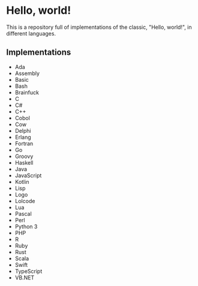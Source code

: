 # Hello, world!
This is a repository full of implementations of the classic, "Hello, world!", in different languages.

## Implementations
- Ada
- Assembly
- Basic
- Bash
- Brainfuck
- C
- C#
- C++
- Cobol
- Cow
- Delphi
- Erlang
- Fortran
- Go
- Groovy
- Haskell
- Java
- JavaScript
- Kotlin
- Lisp
- Logo
- Lolcode
- Lua
- Pascal
- Perl
- Python 3
- PHP
- R
- Ruby
- Rust
- Scala
- Swift
- TypeScript
- VB.NET
